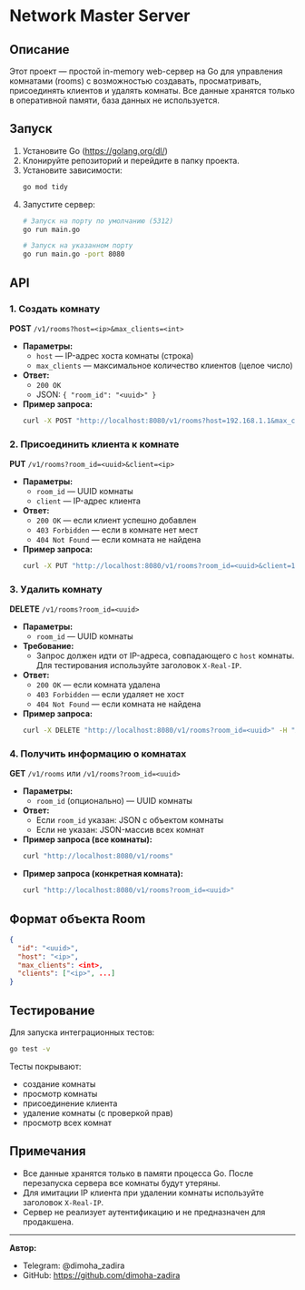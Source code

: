 # Network Master Server

## Описание

Этот проект — простой in-memory web-сервер на Go для управления комнатами (rooms) с возможностью создавать, просматривать, присоединять клиентов и удалять комнаты. Все данные хранятся только в оперативной памяти, база данных не используется.

## Запуск

1. Установите Go (https://golang.org/dl/)
2. Клонируйте репозиторий и перейдите в папку проекта.
3. Установите зависимости:
   ```bash
   go mod tidy
   ```
4. Запустите сервер:
   ```bash
   # Запуск на порту по умолчанию (5312)
   go run main.go

   # Запуск на указанном порту
   go run main.go -port 8080
   ```

## API

### 1. Создать комнату
**POST** `/v1/rooms?host=<ip>&max_clients=<int>`

- **Параметры:**
  - `host` — IP-адрес хоста комнаты (строка)
  - `max_clients` — максимальное количество клиентов (целое число)
- **Ответ:**
  - `200 OK`
  - JSON: `{ "room_id": "<uuid>" }`
- **Пример запроса:**
  ```bash
  curl -X POST "http://localhost:8080/v1/rooms?host=192.168.1.1&max_clients=4"
  ```

### 2. Присоединить клиента к комнате
**PUT** `/v1/rooms?room_id=<uuid>&client=<ip>`

- **Параметры:**
  - `room_id` — UUID комнаты
  - `client` — IP-адрес клиента
- **Ответ:**
  - `200 OK` — если клиент успешно добавлен
  - `403 Forbidden` — если в комнате нет мест
  - `404 Not Found` — если комната не найдена
- **Пример запроса:**
  ```bash
  curl -X PUT "http://localhost:8080/v1/rooms?room_id=<uuid>&client=192.168.1.2"
  ```

### 3. Удалить комнату
**DELETE** `/v1/rooms?room_id=<uuid>`

- **Параметры:**
  - `room_id` — UUID комнаты
- **Требование:**
  - Запрос должен идти от IP-адреса, совпадающего с `host` комнаты. Для тестирования используйте заголовок `X-Real-IP`.
- **Ответ:**
  - `200 OK` — если комната удалена
  - `403 Forbidden` — если удаляет не хост
  - `404 Not Found` — если комната не найдена
- **Пример запроса:**
  ```bash
  curl -X DELETE "http://localhost:8080/v1/rooms?room_id=<uuid>" -H "X-Real-IP: 192.168.1.1"
  ```

### 4. Получить информацию о комнатах
**GET** `/v1/rooms` или `/v1/rooms?room_id=<uuid>`

- **Параметры:**
  - `room_id` (опционально) — UUID комнаты
- **Ответ:**
  - Если `room_id` указан: JSON с объектом комнаты
  - Если не указан: JSON-массив всех комнат
- **Пример запроса (все комнаты):**
  ```bash
  curl "http://localhost:8080/v1/rooms"
  ```
- **Пример запроса (конкретная комната):**
  ```bash
  curl "http://localhost:8080/v1/rooms?room_id=<uuid>"
  ```

## Формат объекта Room
```json
{
  "id": "<uuid>",
  "host": "<ip>",
  "max_clients": <int>,
  "clients": ["<ip>", ...]
}
```

## Тестирование

Для запуска интеграционных тестов:
```bash
go test -v
```
Тесты покрывают:
- создание комнаты
- просмотр комнаты
- присоединение клиента
- удаление комнаты (с проверкой прав)
- просмотр всех комнат

## Примечания
- Все данные хранятся только в памяти процесса Go. После перезапуска сервера все комнаты будут утеряны.
- Для имитации IP клиента при удалении комнаты используйте заголовок `X-Real-IP`.
- Сервер не реализует аутентификацию и не предназначен для продакшена.

---

**Автор:**
- Telegram: @dimoha_zadira
- GitHub: https://github.com/dimoha-zadira

